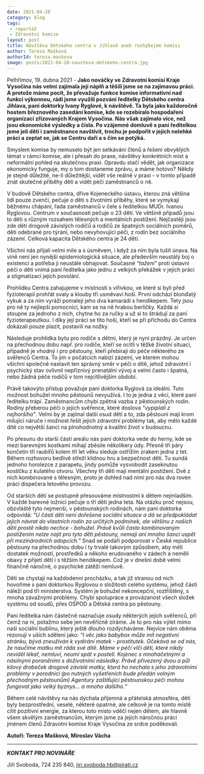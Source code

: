 ```yaml
---
date: 2021-04-28
category: blog
tags:
 - reportáž
 - Zdravotní komise
layout: post
title: Návštěva Dětského centra v Jihlavě aneb rozhýbejme komisi
author: Tereza Mašková
authorId: tereza.maskova
image: posts/2021-04-28-navsteva-detskeho-centra.jpg
---
```


Pelhřimov, 19. dubna 2021 - **Jako nováčky ve Zdravotní komisi Kraje Vysočina nás velmi zajímala její náplň a těšili jsme se na zajímavou práci. A protože máme pocit, že převažuje funkce komise informativní nad funkcí výkonnou, rádi jsme využili pozvání ředitelky Dětského centra Jihlava, paní doktorky Ivany Ryglové, k návštěvě. Ta byla jako každoročně hostem březnového zasedání komise, kde se rozebíralo hospodaření organizací zřizovaných Krajem Vysočina. Nás však zajímalo více, než jsou ekonomické výsledky a čísla. Po vzájemné domluvě s paní ředitelkou jsme jeli děti i zaměstnance navštívit, trochu je podpořit v jejich nelehké práci a zeptat se, jak se Centru daří a s čím se potýká.**

Smyslem komise by nemuselo být jen setkávání členů a řešení obvyklých témat v rámci komise, ale i přesah do praxe, návštěvy konkrétních míst a neformální pohled na skutečnou praxi. Opravdu stačí vědět, jak organizace ekonomicky funguje, my o tom dostaneme zprávu, a máme hotovo? Někdy je stejně důležité, ne-li důležitější, vidět vše reálně v praxi - v tomto případě znát skutečné příběhy dětí a vidět péči zaměstnanců o ně. 

V budově Dětského centra, dříve Kojeneckého ústavu, kterou zná většina lidí pouze zvenčí, pečuje o děti s životními příběhy, které se vymykají běžnému chápání, řada zaměstnanců v čele s ředitelkou MUDr. Ivanou Ryglovou. Centrum v současnosti pečuje o 23 dětí. Ve většině případů jsou to děti s různým rozsahem tělesných a mentálních postižení. Nejčastěji jsou zde děti drogově závislých rodičů a rodičů ze špatných sociálních poměrů, děti odebrané pro týrání, nebo nevyhovující péči, z rodin bez sociálního zázemí. Celková kapacita Dětského centra je 24 dětí. 

Všichni nás přijali velmi mile a s úsměvem, i když za ním byla tušit únava. Na vině není jen nynější epidemiologická situace, ale především neustálý boj o existenci a potřeba ji neustále obhajovat. Současné *“tažení”* proti ústavní péči o děti vnímá paní ředitelka jako jednu z velkých překážek v jejich práci a stigmatizaci jejich povolání. 

Prohlídku Centra zahajujeme v místnosti s vířivkou, ve které si byli před fyzioterapií prohřát svaly a klouby tři usměvaví hoši. První odchází blonďatý vykuk a za ním vyráží pomaleji jeho dva kamarádi s hendikepem. Tety jsou pro ně ty nejlepší pomocníci, kam se na ně hrabou berličky. Každá si stoupne za jednoho z nich, chytne ho za ručky a už si to štrádují za paní fyzioterapeutkou. I díky její práci se tito hoši, kteří se při příchodu do Centra dokázali pouze plazit, postavili na nožky. 

Následuje prohlídka bytu pro rodiče s dětmi, který je nyní prázdný. Je určen na přechodnou dobu např. pro rodiče, kteří se ocitli v těžké životní situaci, případně je vhodný i pro pěstouny, kteří přebírají do péče některého ze svěřenců Centra. To jim v počátcích nabízí zázemí, ve kterém mohou všichni společně nastavit ten správný směr v péči o dítě, jehož zdravotní i psychický stav ovlivnil nepříznivý prenatální vývoj a velmi často i špatná, nebo žádná péče rodičů v tom nejcitlivějším období.

Právě takovýto přístup považuje paní doktorka Ryglová za ideální. Tuto možnost bohužel mnoho pěstounů nevyužívá. I to je jedna z věcí, které paní ředitelku trápí. Zaměstnancům chybí zpětná vazba z pěstounských rodin. Rodiny přeberou péči o jejich svěřence, které doslova *“vypiplali z nejhoršího”*. Velmi by je zajímal další osud dětí a to, zda pěstouni mají krom milující náruče i možnost řešit jejich zdravotní problémy tak, aby mělo každé dítě co největší šanci na plnohodnotný a kvalitní život v budoucnu. 

Po přesunu do starší části areálu nás paní doktorka vede do herny, kde se mezi barevnými kostkami míhají zběsile několikery údy. Přesně tři páry končetin tří raubířů kolem tří let věku sleduje ostřížím zrakem jedna z tet. Během rozhovoru bedlivě střeží klidnou hru a bezpečnost dětí. Tu sundá jednoho horolezce z parapetu, jindy pomůže vysvobodit zaseknutou kostičku z kulatého otvoru. Všechny tři děti mají mentální postižení. Dvě z nich kombinované s tělesným, proto je dohled nad nimi pro nás dva roven práci dispečera letového provozu. 

Od starších dětí se postupně přesouváme místnostmi k dětem nejmladším. V každé barevné ložnici pečuje o tři děti jedna teta. Na otázku proč nejsou, obzvláště tyto nejmenší, v pěstounských rodinách, nám paní doktorka odpovídá: *“U části dětí není dořešena sociální situace a dá se předpokládat jejich návrat do vlastních rodin za určitých podmínek, ale většinu z našich dětí prostě nikdo nechce - bohužel. Právě kvůli často kombinovaným postižením nelze najít pro tyto děti pěstouny, nemají ani mnoho šancí uspět při mezinárodních adopcích.”* Snad se podaří podporovat v České republice pěstouny na přechodnou dobu i ty trvalé takovým způsobem, aby měli dostatek možností, prostředků a někoho erudovaného v zádech a neměli obavy z přijetí dětí i s těžším hendikepem. Což je v dnešní době velmi finančně náročné, o psychické zátěži nemluvě.

Děti se chystají na každodenní procházku, a tak již stranou od nich hovoříme s paní doktorkou Ryglovou o složitosti celého systému, jehož části náleží pod tři ministerstva. Systém je bohužel nekoncepční, roztříštěný, s mnoha závažnými problémy. Chybí spolupráce a provázanost všech složek systému od soudů, přes OSPOD a Dětská centra po pěstouny.

Paní ředitelka nám částečně naznačuje osudy některých jejích svěřenců, při čemž na ni, potažmo sebe jen nevěřícně zíráme. Je to pro nás výlet mimo naši sociální bublinu, který ještě dlouho rozdýcháváme. Nejvíce nám oběma rezonují v uších sdělení jako: *“I věc jako babybox může mít negativní stránku, bývá zneužíván k vydírání matek - prostitutek. Očekává se od nás, že naučíme matku mít ráda své dítě. Máme v péči vlčí děti, které nikdy neviděl lékař, nemluví, neumí spát v posteli. Kojenec s mnohačetnými a násilnými poraněními s doživotními následky. Právě přivezený dvou a půl kilový drobeček drogově závislé matky, která ho nechala s jeho zdravotními problémy v porodnici (po nutných vyšetřeních bude předán volným přechodným pěstounům) Agentury zaštiťující pěstounskou péči mohou fungovat jako velký byznys… a mnoho dalšího.“*

Během celé návštěvy na nás dýchala příjemná a přátelská atmosféra, děti byly bezprostřední, veselé, některé opatrné, ale celkově je na tomto místě cítit pozitivní energie, za kterou toto místo vděčí nejen dětem, ale hlavně všem skvělým zaměstnancům, kterým jsme za jejich náročnou práci jménem členů Zdravotní komise Kraje Vysočina ze srdce poděkovali.

**Autoři: Tereza Mašková, Miroslav Vácha**

---

***KONTAKT PRO NOVINÁŘE*** 

Jiří Svoboda, 724 235 840, <jiri.svoboda.hb@pirati.cz>
